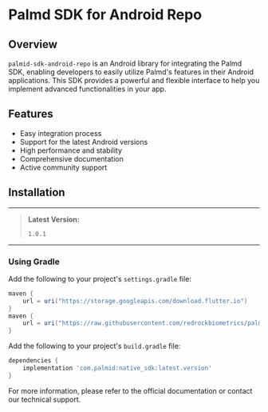 # Palmd SDK for Android Repo

## Overview

`palmid-sdk-android-repo` is an Android library for integrating the Palmd SDK, enabling developers to easily utilize Palmd's features in their Android applications. This SDK provides a powerful and flexible interface to help you implement advanced functionalities in your app.

## Features

- Easy integration process
- Support for the latest Android versions
- High performance and stability
- Comprehensive documentation
- Active community support

## Installation

---

> **Latest Version:**
> 
> `1.0.1`

---

### Using Gradle

Add the following to your project's `settings.gradle` file:

```gradle
maven {
    url = uri("https://storage.googleapis.com/download.flutter.io")
}
maven {
    url = uri("https://raw.githubusercontent.com/redrockbiometrics/palmid-sdk-android-repo/master")
}
```

Add the following to your project's `build.gradle` file:

```gradle
dependencies {
    implementation 'com.palmid:native_sdk:latest.version'
}
```

For more information, please refer to the official documentation or contact our technical support.
